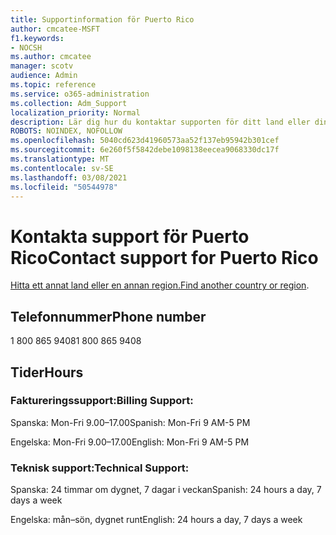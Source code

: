 ```yaml
---
title: Supportinformation för Puerto Rico
author: cmcatee-MSFT
f1.keywords:
- NOCSH
ms.author: cmcatee
manager: scotv
audience: Admin
ms.topic: reference
ms.service: o365-administration
ms.collection: Adm_Support
localization_priority: Normal
description: Lär dig hur du kontaktar supporten för ditt land eller din region.
ROBOTS: NOINDEX, NOFOLLOW
ms.openlocfilehash: 5040cd623d41960573aa52f137eb95942b301cef
ms.sourcegitcommit: 6e260f5f5842debe1098138eecea9068330dc17f
ms.translationtype: MT
ms.contentlocale: sv-SE
ms.lasthandoff: 03/08/2021
ms.locfileid: "50544978"
---
```

# <a name="contact-support-for-puerto-rico"></a><span data-ttu-id="853c2-103">Kontakta support för Puerto Rico</span><span class="sxs-lookup"><span data-stu-id="853c2-103">Contact support for Puerto Rico</span></span>

<span data-ttu-id="853c2-104">[Hitta ett annat land eller en annan region.](../contact-support-for-business-products.md)</span><span class="sxs-lookup"><span data-stu-id="853c2-104">[Find another country or region](../contact-support-for-business-products.md).</span></span>

## <a name="phone-number"></a><span data-ttu-id="853c2-105">Telefonnummer</span><span class="sxs-lookup"><span data-stu-id="853c2-105">Phone number</span></span>
<span data-ttu-id="853c2-106">1 800 865 9408</span><span class="sxs-lookup"><span data-stu-id="853c2-106">1 800 865 9408</span></span>

## <a name="hours"></a><span data-ttu-id="853c2-107">Tider</span><span class="sxs-lookup"><span data-stu-id="853c2-107">Hours</span></span>
### <a name="billing-support"></a><span data-ttu-id="853c2-108">Faktureringssupport:</span><span class="sxs-lookup"><span data-stu-id="853c2-108">Billing Support:</span></span>

<span data-ttu-id="853c2-109">Spanska: Mon-Fri 9.00–17.00</span><span class="sxs-lookup"><span data-stu-id="853c2-109">Spanish: Mon-Fri 9 AM-5 PM</span></span>

<span data-ttu-id="853c2-110">Engelska: Mon-Fri 9.00–17.00</span><span class="sxs-lookup"><span data-stu-id="853c2-110">English: Mon-Fri 9 AM-5 PM</span></span>

### <a name="technical-support"></a><span data-ttu-id="853c2-111">Teknisk support:</span><span class="sxs-lookup"><span data-stu-id="853c2-111">Technical Support:</span></span>

<span data-ttu-id="853c2-112">Spanska: 24 timmar om dygnet, 7 dagar i veckan</span><span class="sxs-lookup"><span data-stu-id="853c2-112">Spanish: 24 hours a day, 7 days a week</span></span>

<span data-ttu-id="853c2-113">Engelska: mån–sön, dygnet runt</span><span class="sxs-lookup"><span data-stu-id="853c2-113">English: 24 hours a day, 7 days a week</span></span>
